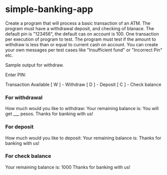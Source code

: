 # simple-banking-app

Create a program that will process a basic transaction of an ATM. The program must have a withdrawal deposit, and checking of blanace.
The default pin is "123456", the default cas on account is 100. 
One transaction per execution of program to test.
The program must test if the amount to withdraw is less than or equal to current cash on account.
You can create your own messages per test cases like "Insufficient fund" or "Incorrect Pin" etc.

Sample output for withdraw.

Enter PIN:

Transaction Available
[ W ] - Withdraw
[ D ] - Deposit
[ C ] - Check balance

### For withdrawal
How much would you like to withdraw:
Your remaining balance is:
You will get ___ pesos.
Thanks for banking with us!

### For deposit
How much would you like to deposit:
Your remaining balance is:
Thanks for banking with us!

### For check balance
Your remaining balance is: 1000
Thanks for banking with us!
